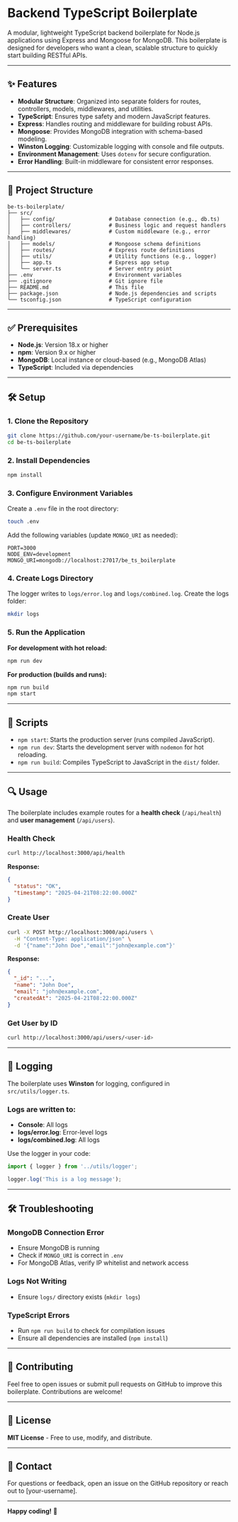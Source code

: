 # Backend TypeScript Boilerplate

A modular, lightweight TypeScript backend boilerplate for Node.js applications using Express and Mongoose for MongoDB. This boilerplate is designed for developers who want a clean, scalable structure to quickly start building RESTful APIs.

---

## ✨ Features

- **Modular Structure**: Organized into separate folders for routes, controllers, models, middlewares, and utilities.
- **TypeScript**: Ensures type safety and modern JavaScript features.
- **Express**: Handles routing and middleware for building robust APIs.
- **Mongoose**: Provides MongoDB integration with schema-based modeling.
- **Winston Logging**: Customizable logging with console and file outputs.
- **Environment Management**: Uses `dotenv` for secure configuration.
- **Error Handling**: Built-in middleware for consistent error responses.

---

## 📁 Project Structure

```
be-ts-boilerplate/
├── src/
│   ├── config/                 # Database connection (e.g., db.ts)
│   ├── controllers/            # Business logic and request handlers
│   ├── middlewares/            # Custom middleware (e.g., error handling)
│   ├── models/                 # Mongoose schema definitions
│   ├── routes/                 # Express route definitions
│   ├── utils/                  # Utility functions (e.g., logger)
│   ├── app.ts                  # Express app setup
│   └── server.ts               # Server entry point
├── .env                        # Environment variables
├── .gitignore                  # Git ignore file
├── README.md                   # This file
├── package.json                # Node.js dependencies and scripts
└── tsconfig.json               # TypeScript configuration
```

---

## ✅ Prerequisites

- **Node.js**: Version 18.x or higher  
- **npm**: Version 9.x or higher  
- **MongoDB**: Local instance or cloud-based (e.g., MongoDB Atlas)  
- **TypeScript**: Included via dependencies  

---

## 🛠️ Setup

### 1. Clone the Repository

```bash
git clone https://github.com/your-username/be-ts-boilerplate.git
cd be-ts-boilerplate
```

### 2. Install Dependencies

```bash
npm install
```

### 3. Configure Environment Variables

Create a `.env` file in the root directory:

```bash
touch .env
```

Add the following variables (update `MONGO_URI` as needed):

```
PORT=3000
NODE_ENV=development
MONGO_URI=mongodb://localhost:27017/be_ts_boilerplate
```

### 4. Create Logs Directory

The logger writes to `logs/error.log` and `logs/combined.log`. Create the logs folder:

```bash
mkdir logs
```

### 5. Run the Application

**For development with hot reload:**

```bash
npm run dev
```

**For production (builds and runs):**

```bash
npm run build
npm start
```

---

## 📜 Scripts

- `npm start`: Starts the production server (runs compiled JavaScript).
- `npm run dev`: Starts the development server with `nodemon` for hot reloading.
- `npm run build`: Compiles TypeScript to JavaScript in the `dist/` folder.

---

## 🔍 Usage

The boilerplate includes example routes for a **health check** (`/api/health`) and **user management** (`/api/users`).

### Health Check

```bash
curl http://localhost:3000/api/health
```

**Response:**

```json
{
  "status": "OK",
  "timestamp": "2025-04-21T08:22:00.000Z"
}
```

### Create User

```bash
curl -X POST http://localhost:3000/api/users \
  -H "Content-Type: application/json" \
  -d '{"name":"John Doe","email":"john@example.com"}'
```

**Response:**

```json
{
  "_id": "...",
  "name": "John Doe",
  "email": "john@example.com",
  "createdAt": "2025-04-21T08:22:00.000Z"
}
```

### Get User by ID

```bash
curl http://localhost:3000/api/users/<user-id>
```

---

## 📄 Logging

The boilerplate uses **Winston** for logging, configured in `src/utils/logger.ts`.

### Logs are written to:

- **Console**: All logs
- **logs/error.log**: Error-level logs
- **logs/combined.log**: All logs

Use the logger in your code:

```ts
import { logger } from '../utils/logger';

logger.log('This is a log message');
```

---

## 🛠️ Troubleshooting

### MongoDB Connection Error

- Ensure MongoDB is running
- Check if `MONGO_URI` is correct in `.env`
- For MongoDB Atlas, verify IP whitelist and network access

### Logs Not Writing

- Ensure `logs/` directory exists (`mkdir logs`)

### TypeScript Errors

- Run `npm run build` to check for compilation issues
- Ensure all dependencies are installed (`npm install`)

---

## 🤝 Contributing

Feel free to open issues or submit pull requests on GitHub to improve this boilerplate. Contributions are welcome!

---

## 📄 License

**MIT License** - Free to use, modify, and distribute.

---

## 📨 Contact

For questions or feedback, open an issue on the GitHub repository or reach out to [your-username].

---

**Happy coding!** 🚀
